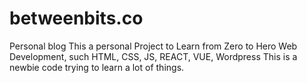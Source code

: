 # betweenbits.co
Personal blog
This a personal Project to Learn from Zero to Hero Web Development, such HTML, CSS, JS, REACT, VUE, Wordpress
This is a newbie code trying to learn a lot of things.
